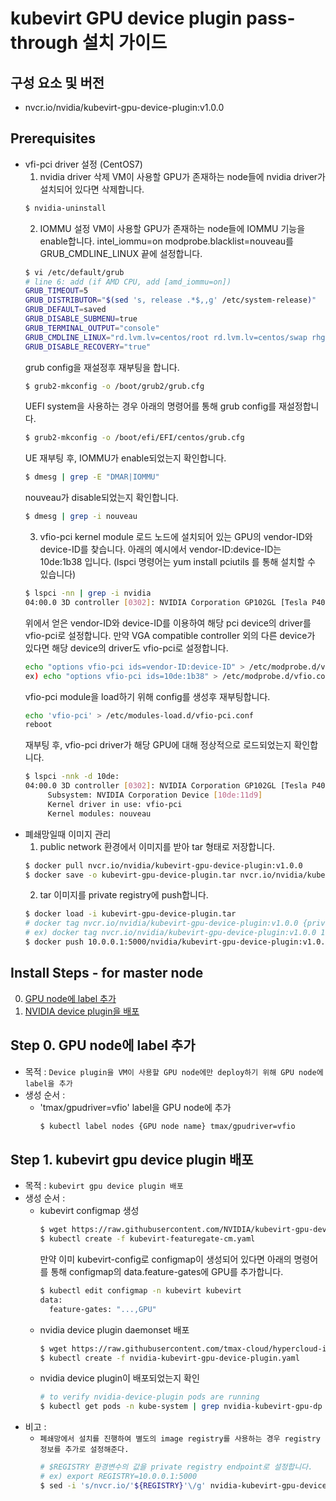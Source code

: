 
# kubevirt GPU device plugin pass-through 설치 가이드

## 구성 요소 및 버전
* nvcr.io/nvidia/kubevirt-gpu-device-plugin:v1.0.0

## Prerequisites
* vfi-pci driver 설정 (CentOS7)
   1. nvidia driver 삭제
   VM이 사용할 GPU가 존재하는 node들에 nvidia driver가 설치되어 있다면 삭제합니다.
   ```bash
   $ nvidia-uninstall
   ```
   2. IOMMU 설정
   VM이 사용할 GPU가 존재하는 node들에 IOMMU 기능을 enable합니다.
   intel_iommu=on modprobe.blacklist=nouveau를 GRUB_CMDLINE_LINUX 끝에 설정합니다.
   ```bash
   $ vi /etc/default/grub
   # line 6: add (if AMD CPU, add [amd_iommu=on])
   GRUB_TIMEOUT=5
   GRUB_DISTRIBUTOR="$(sed 's, release .*$,,g' /etc/system-release)"
   GRUB_DEFAULT=saved
   GRUB_DISABLE_SUBMENU=true
   GRUB_TERMINAL_OUTPUT="console"
   GRUB_CMDLINE_LINUX="rd.lvm.lv=centos/root rd.lvm.lv=centos/swap rhgb quiet intel_iommu=on modprobe.blacklist=nouveau"
   GRUB_DISABLE_RECOVERY="true"
   ```
   grub config을 재설정후 재부팅을 합니다.
   ```bash
   $ grub2-mkconfig -o /boot/grub2/grub.cfg
   ```
   UEFI system을 사용하는 경우 아래의 명령어를 통해 grub config를 재설정합니다.
   ```bash
   $ grub2-mkconfig -o /boot/efi/EFI/centos/grub.cfg
   ```
   UE
   재부팅 후, IOMMU가 enable되었는지 확인합니다.
   ```bash
   $ dmesg | grep -E "DMAR|IOMMU"
   ```
   nouveau가 disable되었는지 확인합니다.
   ```bash
   $ dmesg | grep -i nouveau
   ```
   3. vfio-pci kernel module 로드
   노드에 설치되어 있는 GPU의 vendor-ID와 device-ID를 찾습니다.
   아래의 예시에서 vendor-ID:device-ID는 10de:1b38 입니다.
   (lspci 명령어는 yum install pciutils 를 통해 설치할 수 있습니다)
   ```bash
   $ lspci -nn | grep -i nvidia
   04:00.0 3D controller [0302]: NVIDIA Corporation GP102GL [Tesla P40] [10de:1b38] (rev a1)
   ```
   위에서 얻은 vendor-ID와 device-ID를 이용하여 해당 pci device의 driver를 vfio-pci로 설정합니다.
   만약 VGA compatible controller 외의 다른 device가 있다면 해당 device의 driver도 vfio-pci로 설정합니다.
   ```bash
   echo "options vfio-pci ids=vendor-ID:device-ID" > /etc/modprobe.d/vfio.conf
   ex) echo "options vfio-pci ids=10de:1b38" > /etc/modprobe.d/vfio.conf
   ```
   vfio-pci module을 load하기 위해 config를 생성후 재부팅합니다.
   ```bash
   echo 'vfio-pci' > /etc/modules-load.d/vfio-pci.conf
   reboot
   ```
   재부팅 후, vfio-pci driver가 해당 GPU에 대해 정상적으로 로드되었는지 확인합니다.
   ```bash
   $ lspci -nnk -d 10de:
   04:00.0 3D controller [0302]: NVIDIA Corporation GP102GL [Tesla P40] [10de:1b38] (rev a1)
        Subsystem: NVIDIA Corporation Device [10de:11d9]
        Kernel driver in use: vfio-pci
        Kernel modules: nouveau
   ```
* 폐쇄망일때 이미지 관리
   1. public network 환경에서 이미지를 받아 tar 형태로 저장합니다.
   ```bash
   $ docker pull nvcr.io/nvidia/kubevirt-gpu-device-plugin:v1.0.0
   $ docker save -o kubevirt-gpu-device-plugin.tar nvcr.io/nvidia/kubevirt-gpu-device-plugin:v1.0.0
   ```
   2. tar 이미지를 private registry에 push합니다.
   ```bash
   $ docker load -i kubevirt-gpu-device-plugin.tar
   # docker tag nvcr.io/nvidia/kubevirt-gpu-device-plugin:v1.0.0 {private_registry_endpoint}/nvidia/kubevirt-gpu-device-plugin:v1.0.0
   # ex) docker tag nvcr.io/nvidia/kubevirt-gpu-device-plugin:v1.0.0 10.0.0.1:5000/nvidia/kubevirt-gpu-device-plugin:v1.0.0
   $ docker push 10.0.0.1:5000/nvidia/kubevirt-gpu-device-plugin:v1.0.0
   ```
   
## Install Steps - for master node
0. [GPU node에 label 추가](#step-0-gpu-node에-label-추가)
1. [NVIDIA device plugin을 배포](#step-1-kubevirt-gpu-device-plugin-배포)

## Step 0. GPU node에 label 추가
* 목적 : `Device plugin을 VM이 사용할 GPU node에만 deploy하기 위해 GPU node에 label을 추가`
* 생성 순서 : 
    * 'tmax/gpudriver=vfio' label을 GPU node에 추가
        ```bash
        $ kubectl label nodes {GPU node name} tmax/gpudriver=vfio
        ```
## Step 1. kubevirt gpu device plugin 배포
* 목적 : `kubevirt gpu device plugin 배포`
* 생성 순서 : 
    * kubevirt configmap 생성
        ```bash
        $ wget https://raw.githubusercontent.com/NVIDIA/kubevirt-gpu-device-plugin/master/examples/kubevirt-featuregate-cm.yaml
        $ kubectl create -f kubevirt-featuregate-cm.yaml
        ```
        만약 이미 kubevirt-config로 configmap이 생성되어 있다면 아래의 명령어를 통해 configmap의 data.feature-gates에 GPU를 추가합니다.
        ```bash
        $ kubectl edit configmap -n kubevirt kubevirt
        data:
          feature-gates: "...,GPU"
        ```
    * nvidia device plugin daemonset 배포
        ```bash
        $ wget https://raw.githubusercontent.com/tmax-cloud/hypercloud-install-guide/master/VM_KubeVirt/GPU%20plugin/nvidia-kubevirt-gpu-device-plugin.yaml
        $ kubectl create -f nvidia-kubevirt-gpu-device-plugin.yaml
        ```
    * nvidia device plugin이 배포되었는지 확인
        ```bash
        # to verify nvidia-device-plugin pods are running
        $ kubectl get pods -n kube-system | grep nvidia-kubevirt-gpu-dp
        ```
* 비고 :
    * `폐쇄망에서 설치를 진행하여 별도의 image registry를 사용하는 경우 registry 정보를 추가로 설정해준다.`
        ```bash
        # $REGISTRY 환경변수의 값을 private registry endpoint로 설정합니다.
        # ex) export REGISTRY=10.0.0.1:5000
        $ sed -i 's/nvcr.io/'${REGISTRY}'\/g' nvidia-kubevirt-gpu-device-plugin.yaml
        ```
